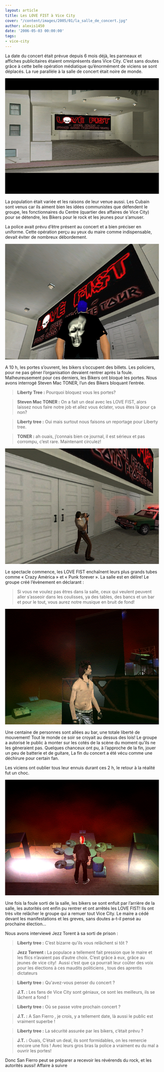 ```yaml
---
layout: article
title: Les LOVE FIST à Vice City
cover: "/content/images/2005/01/la_salle_de_concert.jpg"
author: alexis1450
date: '2006-05-03 00:00:00'
tags:
- vice-city
---
```


La date du concert était prévue depuis 6 mois déjà, les panneaux et affiches publicitaires étaient omniprésents dans Vice City. C’est sans doutes grâce&nbsp;à cette belle opération médiatique qu’énormément de viciens se sont déplacés. La rue parallèle à la salle de concert était noire de monde.

![L'entrée de la salle de concert avant l'arrivée de la foule](  /content/images/2005/01/la_salle_de_concert.jpg)

La population était variée et les raisons de leur venue aussi. Les Cubain sont venus car ils aiment bien les idées communistes que défendent le groupe, les fonctionnaires du Centre (quartier des affaires de Vice City) pour se détendre, les Bikers pour le rock et les jeunes pour s’amuser.

La police avait prévu d’être présent au concert et&nbsp;a bien préciser en uniforme. Cette opération&nbsp;perçu au yeux du maire comme indispensable, devait éviter de nombreux débordement.

![Rockeur devant l'entrée](  /content/images/2005/01/devan_les_portes.jpg)

A 10 h, les portes s’ouvrent, les bikers s’occupent des billets. Les policiers, pour ne pas gêner l’organisation devaient rentrer après la foule. Malheureusement pour ces derniers, les Bikers ont bloqué les portes. Nous avons interrogé Steven Mac TONER, l’un des Bikers bloquant l’entrée.

> **Liberty Tree&nbsp;:** Pourquoi bloquez vous les portes?

> **Steven Mac TONER&nbsp;:** On a fait un deal avec les LOVE FIST, alors laissez nous faire notre job et allez vous éclater, vous êtes là pour ça non?

> **Liberty tree&nbsp;:** Oui mais surtout nous faisons un reportage pour Liberty tree.

> **TONER&nbsp;:** ah ouais, j’connais bien ce journal, il est sérieux et pas corrompu, c’est rare. Maintenant circulez!

![Un policier essaye de défoncer la porte](  /content/images/2005/01/policer_defonce_porte.jpg)

Le spectacle commence, les LOVE FIST enchaînent leurs plus grands tubes comme « Crazy América » et «&nbsp;Punk forever&nbsp;». La salle est en délire! Le groupe créé l’évènement en déclarant&nbsp;:

> Si vous ne voulez pas êtres dans la salle, ceux qui veulent peuvent aller s’asseoir dans les coulisses, ya des tables, des bancs et un bar et pour le tout, vous aurez notre musique en bruit de fond!

![Photo de Jezz Torent prise a son insu](  /content/images/2005/01/Jezz_torent_.jpg)

Une centaine de personnes sont allées au bar, une totale liberté de mouvement! Tout le monde ce soir&nbsp;se croyait&nbsp;au dessus des lois! Le groupe a autorisé le public&nbsp;à monter sur les cotés de la scène du moment qu’ils ne les gêneraient pas. Quelques chanceux ont pu,&nbsp;à l’approche de la fin, jouer un peu de batterie et de guitare, La fin du concert a été vécu comme une déchirure pour certain fan.

Les viciens ont oublier tous leur ennuis durant ces 2 h, le retour&nbsp;à la réalité fut un choc.

![Un punk chanceux qui a eu l'honneur de faire de la batterie](  /content/images/2005/01/punk_chanceux.jpg)

Une fois la foule sorti de la salle, les bikers se sont enfuit par l’arrière de la salle, les autorités ont enfin pu rentrer et ont arrêtés les LOVE FIST! Ils ont très vite relâcher le groupe qui a remuer tout Vice City. Le maire a cédé devant les manifestations et les greves, sans doutes a-t-il pensé au prochaine élection...

Nous avons interviewé Jezz Torent à sa sorti de prison :

> **Liberty tree&nbsp;:** C’est bizarre qu'ils vous relâchent si tôt&nbsp;?

> **Jezz Torrent&nbsp;:** La populace&nbsp;a tellement fait pression que le maire et les flics n’avaient pas d’autre choix. C’est grâce à eux, grâce au jeunes de vice city! &nbsp;Aussi c’est que ça pourrait leur coûter des voix pour les élections à ces maudits politiciens , tous des aprentis dictateurs

> **Liberty tree&nbsp;:** Qu'avez-vous penser du concert&nbsp;?

> **J.T.&nbsp;:** Les fans de Vice City sont géniaux, ce sont les meilleurs, ils se lâchent a fond&nbsp;!

> **Liberty tree&nbsp;:** Où se passe votre prochain concert&nbsp;?

> **J.T.&nbsp;:** A San Fierro , je crois, y a tellement date, là aussi le public est vraiment superbe&nbsp;!

> **Liberty tree&nbsp;:** La sécurité assurée par les bikers, c’était prévu&nbsp;?

> **J.T.&nbsp;:** Ouais, C’était un deal, ils sont formidables, on les remercie encore une fois ! Avec leurs gros bras la police a vraiment eu du mal a ouvrir les portes!

Donc San Fierro peut se préparer a recevoir les révérends du rock, et les autorités aussi! Affaire à suivre

<!--kg-card-end: markdown-->
